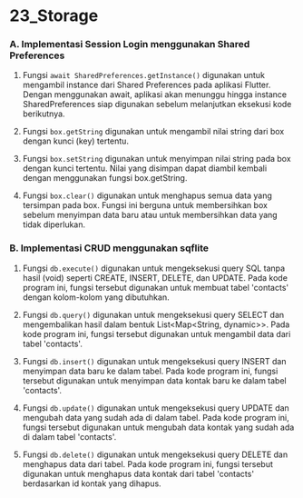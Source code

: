 # 23_Storage

### A. Implementasi Session Login menggunakan Shared Preferences

1. Fungsi ``await SharedPreferences.getInstance()`` digunakan untuk mengambil instance dari Shared Preferences pada aplikasi Flutter. Dengan menggunakan await, aplikasi akan menunggu hingga instance SharedPreferences siap digunakan sebelum melanjutkan eksekusi kode berikutnya.

2. Fungsi ``box.getString`` digunakan untuk mengambil nilai string dari box dengan kunci (key) tertentu.

3. Fungsi ``box.setString`` digunakan untuk menyimpan nilai string pada box dengan kunci tertentu. Nilai yang disimpan dapat diambil kembali dengan menggunakan fungsi box.getString.

4. Fungsi ``box.clear()`` digunakan untuk menghapus semua data yang tersimpan pada box. Fungsi ini berguna untuk membersihkan box sebelum menyimpan data baru atau untuk membersihkan data yang tidak diperlukan.

### B. Implementasi CRUD menggunakan sqflite

1. Fungsi ``db.execute()`` digunakan untuk mengeksekusi query SQL tanpa hasil (void) seperti CREATE, INSERT, DELETE, dan UPDATE. Pada kode program ini, fungsi tersebut digunakan untuk membuat tabel 'contacts' dengan kolom-kolom yang dibutuhkan.

2. Fungsi ``db.query()`` digunakan untuk mengeksekusi query SELECT dan mengembalikan hasil dalam bentuk List<Map<String, dynamic>>. Pada kode program ini, fungsi tersebut digunakan untuk mengambil data dari tabel 'contacts'.

3. Fungsi ``db.insert()`` digunakan untuk mengeksekusi query INSERT dan menyimpan data baru ke dalam tabel. Pada kode program ini, fungsi tersebut digunakan untuk menyimpan data kontak baru ke dalam tabel 'contacts'.

4. Fungsi ``db.update()`` digunakan untuk mengeksekusi query UPDATE dan mengubah data yang sudah ada di dalam tabel. Pada kode program ini, fungsi tersebut digunakan untuk mengubah data kontak yang sudah ada di dalam tabel 'contacts'.

5. Fungsi ``db.delete()`` digunakan untuk mengeksekusi query DELETE dan menghapus data dari tabel. Pada kode program ini, fungsi tersebut digunakan untuk menghapus data kontak dari tabel 'contacts' berdasarkan id kontak yang dihapus.